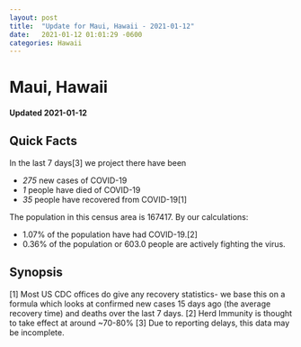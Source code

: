 ```yaml
---
layout: post
title:  "Update for Maui, Hawaii - 2021-01-12"
date:   2021-01-12 01:01:29 -0600
categories: Hawaii
---
```


# Maui, Hawaii
#### Updated 2021-01-12

## Quick Facts

In the last 7 days[3] we project there have been
- *275* new cases of COVID-19
- *1* people have died of COVID-19
- *35* people have recovered from COVID-19[1]

The population in this census area is 167417. By our calculations:
- 1.07% of the population have had COVID-19.[2]
- 0.36% of the population or 603.0 people are actively fighting the virus.

## Synopsis




[1] Most US CDC offices do give any recovery statistics- we base this on a formula which looks at confirmed new cases
15 days ago (the average recovery time) and deaths over the last 7 days.
[2] Herd Immunity is thought to take effect at around ~70-80%
[3] Due to reporting delays, this data may be incomplete. 
    
